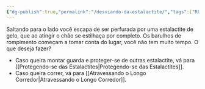 ```yaml
---
{"dg-publish":true,"permalink":"/desviando-da-estalactite/","tags":["RPG/livro-jogo/Aasthar/story-points"],"created":"2024-12-26T19:10:19.476-05:00","updated":"2025-01-08T16:14:25.647-05:00"}
---
```



Saltando para o lado você escapa de ser perfurada por uma estalactite de gelo, que ao atingir o chão se estilhaça por completo. Os barulhos de rompimento começam a tomar conta do lugar, você não tem muito tempo. O que deseja fazer?

- Caso queira montar guarda e proteger-se de outras estalactite, vá para [[Protegendo-se das Estalactites\|Protegendo-se das Estalactites]].
- Caso queira correr, vá para [[Atravessando o Longo Corredor\|Atravessando o Longo Corredor]].
